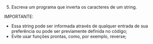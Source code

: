5) Escreva um programa que inverta os caracteres de um string.

IMPORTANTE:

- Essa string pode ser informada através de qualquer entrada de sua preferência ou pode ser previamente definida no código;
- Evite usar funções prontas, como, por exemplo, reverse;

